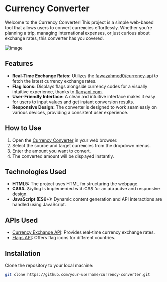 # Currency Converter

Welcome to the Currency Converter! This project is a simple web-based tool that allows users to convert currencies effortlessly. Whether you're planning a trip, managing international expenses, or just curious about exchange rates, this converter has you covered.

![image](https://github.com/dominicjibinjames/Currency-Convertor-Project/assets/108563808/5396598c-cc14-4f61-a659-279951f3258e)

## Features

- **Real-Time Exchange Rates:** Utilizes the [fawazahmed0/currency-api](https://github.com/fawazahmed0/currency-api) to fetch the latest currency exchange rates.
- **Flag Icons:** Displays flags alongside currency codes for a visually intuitive experience, thanks to [flagsapi.com](https://flagsapi.com/).
- **User-Friendly Interface:** A clean and intuitive interface makes it easy for users to input values and get instant conversion results.
- **Responsive Design:** The converter is designed to work seamlessly on various devices, providing a consistent user experience.

## How to Use

1. Open the [Currency Converter](#) in your web browser.
2. Select the source and target currencies from the dropdown menus.
3. Enter the amount you want to convert.
4. The converted amount will be displayed instantly.

## Technologies Used

- **HTML5:** The project uses HTML for structuring the webpage.
- **CSS3:** Styling is implemented with CSS for an attractive and responsive design.
- **JavaScript (ES6+):** Dynamic content generation and API interactions are handled using JavaScript.

## APIs Used

- [Currency Exchange API](https://github.com/fawazahmed0/currency-api): Provides real-time currency exchange rates.
- [Flags API](https://flagsapi.com/): Offers flag icons for different countries.

## Installation

Clone the repository to your local machine:

```bash
git clone https://github.com/your-username/currency-converter.git

